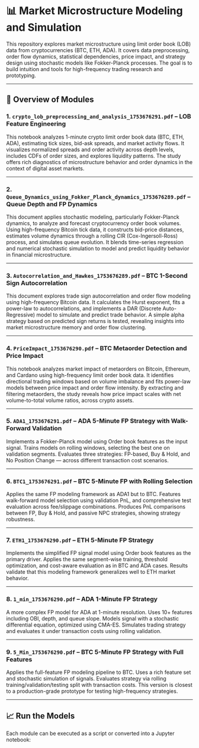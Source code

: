 # 📊 Market Microstructure Modeling and Simulation

This repository explores market microstructure using limit order book (LOB) data from cryptocurrencies (BTC, ETH, ADA). It covers data preprocessing, order flow dynamics, statistical dependencies, price impact, and strategy design using stochastic models like Fokker-Planck processes. The goal is to build intuition and tools for high-frequency trading research and prototyping.

---

## 📁 Overview of Modules

### 1. `crypto_lob_preprocessing_and_analysis_1753676291.pdf` – **LOB Feature Engineering**
This notebook analyzes 1-minute crypto limit order book data (BTC, ETH, ADA), estimating tick sizes, bid-ask spreads, and market activity flows. It visualizes normalized spreads and order activity across depth levels, includes CDFs of order sizes, and explores liquidity patterns. The study offers rich diagnostics of microstructure behavior and order dynamics in the context of digital asset markets. 

---

### 2. `Queue_Dynamics_using_Fokker_Planck_dynamics_1753676289.pdf` – **Queue Depth and FP Dynamics**
This document applies stochastic modeling, particularly Fokker-Planck dynamics, to analyze and forecast cryptocurrency order book volumes. Using high-frequency Bitcoin tick data, it constructs bid-price distances, estimates volume dynamics through a rolling CIR (Cox-Ingersoll-Ross) process, and simulates queue evolution. It blends time-series regression and numerical stochastic simulation to model and predict liquidity behavior in financial microstructure.

---

### 3. `Autocorrelation_and_Hawkes_1753676289.pdf` – **BTC 1-Second Sign Autocorrelation**
This document explores trade sign autocorrelation and order flow modeling using high-frequency Bitcoin data. It calculates the Hurst exponent, fits a power-law to autocorrelations, and implements a DAR (Discrete Auto-Regressive) model to simulate and predict trade behavior. A simple alpha strategy based on predicted sign returns is tested, revealing insights into market microstructure memory and order flow clustering.

---

### 4. `PriceImpact_1753676290.pdf` – **BTC Metaorder Detection and Price Impact**
This notebook analyzes market impact of metaorders on Bitcoin, Ethereum, and Cardano using high-frequency limit order book data. It identifies directional trading windows based on volume imbalance and fits power-law models between price impact and order flow intensity. By extracting and filtering metaorders, the study reveals how price impact scales with net volume-to-total volume ratios, across crypto assets. 

---

### 5. `ADA1_1753676291.pdf` – **ADA 5-Minute FP Strategy with Walk-Forward Validation**
Implements a Fokker-Planck model using Order book features as the input signal. Trains models on rolling windows, selecting the best one on validation segments. Evaluates three strategies: FP-based, Buy & Hold, and No Position Change — across different transaction cost scenarios.

---

### 6. `BTC1_1753676291.pdf` – **BTC 5-Minute FP with Rolling Selection**
Applies the same FP modeling framework as ADA1 but to BTC. Features walk-forward model selection using validation PnL, and comprehensive test evaluation across fee/slippage combinations. Produces PnL comparisons between FP, Buy & Hold, and passive NPC strategies, showing strategy robustness.

---

### 7. `ETH1_1753676290.pdf` – **ETH 5-Minute FP Strategy**
Implements the simplified FP signal model using Order book features as the primary driver. Applies the same segment-wise training, threshold optimization, and cost-aware evaluation as in BTC and ADA cases. Results validate that this modeling framework generalizes well to ETH market behavior.

---

### 8. `1_min_1753676290.pdf` – **ADA 1-Minute FP Strategy**
A more complex FP model for ADA at 1-minute resolution. Uses 10+ features including OBI, depth, and queue slope. Models signal with a stochastic differential equation, optimized using CMA-ES. Simulates trading strategy and evaluates it under transaction costs using rolling validation.

---

### 9. `5_Min_1753676290.pdf` – **BTC 5-Minute FP Strategy with Full Features**
Applies the full-feature FP modeling pipeline to BTC. Uses a rich feature set and stochastic simulation of signals. Evaluates strategy via rolling training/validation/testing split with transaction costs. This version is closest to a production-grade prototype for testing high-frequency strategies.

---

## 📈 Run the Models

Each module can be executed as a script or converted into a Jupyter notebook:

```python
